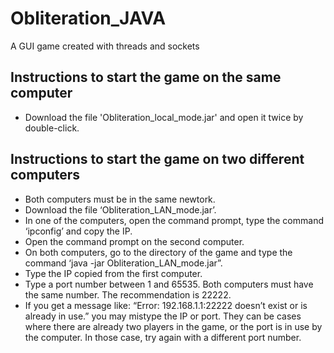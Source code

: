 # Obliteration_JAVA
A GUI game created with threads and sockets

## Instructions to start the game on the same computer
- Download the file 'Obliteration_local_mode.jar' and open it twice by double-click.

## Instructions to start the game on two different computers
- Both computers must be in the same newtork.
- Download the file ‘Obliteration_LAN_mode.jar’.
- In one of the computers, open the command prompt, type the command ‘ipconfig’ and copy the IP. 
- Open the command prompt on the second computer.
- On both computers, go to the directory of the game and type the command ‘java -jar Obliteration_LAN_mode.jar”.
- Type the IP copied from the first computer.
- Type a port number between 1 and 65535. Both computers must have the same number. The recommendation is 22222.
- If you get a message like: “Error: 192.168.1.1:22222 doesn’t exist or is already in use.” you may mistype the IP or port. They can be cases where there are already two players in the game, or the port is in use by the computer. In those case, try again with a different port number.
